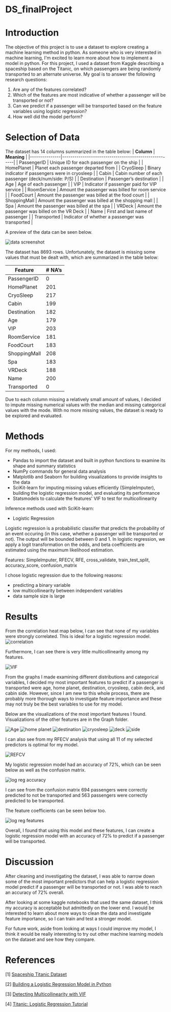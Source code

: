 # DS_finalProject


# Introduction
The objective of this project is to use a dataset to explore creating a machine learning method in python. As someone who is very interested in machine learning, I'm excited to learn more about how to implement a model in python. For this project, I used a dataset from Kaggle describing a spaceship based on the Titanic, on which passengers are being randomly transported to an alternate universe. My goal is to answer the following research questions:
1. Are any of the features correlated?
2. Which of the features are most indicative of whether a passenger will be transported or not?
3. Can we predict if a passenger will be transported based on the feature variables using logistic regression?
4. How well did the model perform?

# Selection of Data
The dataset has 14 columns summarized in the table below:
| **Column**        | **Meaning**                                      |
|---------------|------------------------------------------------------|
| PassengerID   | Unique ID for each passenger on the ship             |
| HomePlanet    | Planet each passenger departed from                  |
| CryoSleep     | Binary indicator if passengers were in cryosleep     |
| Cabin         | Cabin number of each passenger (deck/num/side: P/S)  |
| Destination   | Passenger’s destination                              |
| Age           | Age of each passenger                                |
| VIP           | Indicator if passenger paid for VIP service          |
| RoomService   | Amount the passenger was billed for room service     |
| FoodCourt     | Amount the passenger was billed at the food court    |
| ShoppingMall  | Amount the passenger was billed at the shopping mall |
| Spa           | Amount the passenger was billed at the spa           |
| VRDeck        | Amount the passenger was billed on the VR Deck       |
| Name          | First and last name of passenger                     |
| Transported   | Indicator of whether a passenger was transported     |

A preview of the data can be seen below.

![data screenshot](./Graph/spaceship_titanic.png)

The dataset has 8693 rows. Unfortunately, the dataset is missing some values that must be dealt with, which are summarized in the table below:

| **Feature**       | **# NA’s** |
|---------------|--------|
| PassengerID   | 0      |
| HomePlanet    | 201    |
| CryoSleep     | 217    |
| Cabin         | 199    |
| Destination   | 182    |
| Age           | 179    |
| VIP           | 203    |
| RoomService   | 181    |
| FoodCourt     | 183    |
| ShoppingMall  | 208    |
| Spa           | 183    |
| VRDeck        | 188    |
| Name          | 200    |
| Transported   | 0      |

Due to each column missing a relatively small amount of values, I decided to impute missing numerical values with the median and missing categorical values with the mode. With no more missing values, the dataset is ready to be explored and evaluated. 

# Methods

For my methods, I used: 
- Pandas to import the dataset and built in python functions to examine its shape and summary statistics
- NumPy commands for general data analysis
- Matplotlib and Seaborn for building visualizations to provide insights to the data
- SciKit-learn for imputing missing values efficiently (SimpleImputer), building the logistic regression model, and evaluating its performance
- Statsmodels to calculate the features' VIF to test for multicollinearity

Inference methods used with SciKit-learn:
- Logistic Regression

Logistic regression is a probabilistic classifer that predicts the probability of an event occuring (in this case, whether a passenger will be transported or not). The output will be bounded between 0 and 1. In logistic regression, we apply a logit transformation on the odds, and beta coefficients are estimated using the maximum likelihood estimation. 

Features: SimpleImputer, RFECV, RFE, cross_validate, train_test_split, accuracy_score, confusion_matrix

I chose logistic regression due to the following reasons:
- predicting a binary variable
- low multicollinearity between independent variables
- data sample size is large

# Results

From the correlation heat map below, I can see that none of my variables were strongly correlated. This is ideal for a logistic regression model.
![correlation](./Graph/correlation_heatmap.png)

Furthermore, I can see there is very little multicollinearity among my features.

![VIF](./Graph/VIF_table.png)

From the graphs I made examining different distributions and categorical variables, I decided my most important features to predict if a passenger is transported were age, home planet, destination, cryosleep, cabin deck, and cabin side. However, since I am new to this whole process, there are probably more thorough ways to investigate feature importance and these may not truly be the best variables to use for my model. 

Below are the visualizations of the most important features I found. Visualizations of the other features are in the Graph folder.

![Age](./Graph/passengers_age.png)
![home planet](./Graph/home_planet_transported.png)
![destination](./Graph/destination_transported.png)
![cryosleep](./Graph/cryosleep_transported.png)
![deck](./Graph/cabin_deck_transported.png)
![side](./Graph/side_transported.png)

I can also see from my RFECV analysis that using all 11 of my selected predictors is optimal for my model.

![REFCV](./Graph/RFECV_analysis.png)

My logistic regression model had an accuracy of 72%, which can be seen below as well as the confusion matrix. 

![log reg accuracy](./Graph/log_regression_accuracy_metrics.png)

I can see from the confusion matrix 694 passengers were correctly predicted to not be transported and 563 passengers were correctly predicted to be transported.

The feature coefficients can be seen below too.

![log reg features](./Graph/log_regression_feature_coefficients.png)

Overall, I found that using this model and these features, I can create a logistic regression model with an accuracy of 72% to predict if a passenger will be transported. 

# Discussion

After cleaning and investigating the dataset, I was able to narrow down some of the most important predictors that can help a logistic regression model predict if a passenger will be transported or not. I was able to reach an accuracy of 72% overall. 

After looking at some kaggle notebooks that used the same dataset, I think my accuracy is acceptable but admittedly on the lower end. I would be interested to learn about more ways to clean the data and investigate feature importance, so I can train and test a stronger model. 

For future work, aside from looking at ways I could improve my model, I think it would be really interesting to try out other machine learning models on the dataset and see how they compare. 


# References

[1] [Spaceship Titanic Dataset](https://www.kaggle.com/competitions/spaceship-titanic/data)

[2] [Building a Logistic Regression Model in Python](https://towardsdatascience.com/building-a-logistic-regression-in-python-step-by-step-becd4d56c9c8)

[3] [Detecting Multicollinearity with VIF](https://www.geeksforgeeks.org/detecting-multicollinearity-with-vif-python/)

[4] [Titanic: Logistic Regression Tutorial](https://www.kaggle.com/code/mnassrib/titanic-logistic-regression-with-python)
